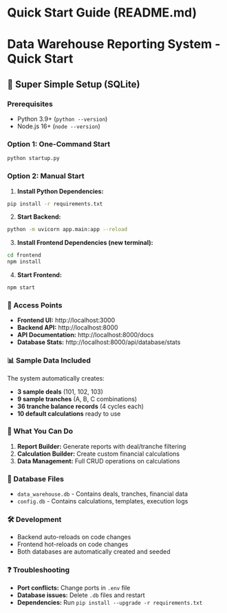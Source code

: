 # Quick Start Guide (README.md)
# Data Warehouse Reporting System - Quick Start

## 🚀 Super Simple Setup (SQLite)

### Prerequisites
- Python 3.9+ (`python --version`)
- Node.js 16+ (`node --version`)

### Option 1: One-Command Start
```bash
python startup.py
```

### Option 2: Manual Start

1. **Install Python Dependencies:**
```bash
pip install -r requirements.txt
```

2. **Start Backend:**
```bash
python -m uvicorn app.main:app --reload
```

3. **Install Frontend Dependencies (new terminal):**
```bash
cd frontend
npm install
```

4. **Start Frontend:**
```bash
npm start
```

### 🎯 Access Points
- **Frontend UI:** http://localhost:3000
- **Backend API:** http://localhost:8000
- **API Documentation:** http://localhost:8000/docs
- **Database Stats:** http://localhost:8000/api/database/stats

### 📊 Sample Data Included
The system automatically creates:
- **3 sample deals** (101, 102, 103)
- **9 sample tranches** (A, B, C combinations)
- **36 tranche balance records** (4 cycles each)
- **10 default calculations** ready to use

### 🔧 What You Can Do
1. **Report Builder:** Generate reports with deal/tranche filtering
2. **Calculation Builder:** Create custom financial calculations
3. **Data Management:** Full CRUD operations on calculations

### 📁 Database Files
- `data_warehouse.db` - Contains deals, tranches, financial data
- `config.db` - Contains calculations, templates, execution logs

### 🛠️ Development
- Backend auto-reloads on code changes
- Frontend hot-reloads on code changes
- Both databases are automatically created and seeded

### ❓ Troubleshooting
- **Port conflicts:** Change ports in `.env` file
- **Database issues:** Delete `.db` files and restart
- **Dependencies:** Run `pip install --upgrade -r requirements.txt`